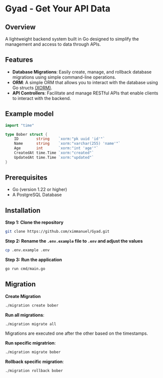 # Gyad - Get Your API Data

## Overview
A lightweight backend system built in Go designed to simplify the management and access to data through APIs.

## Features
- **Database Migrations**: Easily create, manage, and rollback database migrations using simple command-line operations.
- **ORM**: A simple ORM that allows you to interact with the database using Go structs [(XORM)](https://xorm.io/).
- **API Controllers**: Facilitate and manage RESTful APIs that enable clients to interact with the backend.

## Example model
```go
import "time"

type Bober struct {
	ID        string    `xorm:"pk uuid 'id'"`
	Name      string    `xorm:"varchar(255) 'name'"`
	Age       int       `xorm:"int 'age'"`
	CreatedAt time.Time `xorm:"created"`
	UpdatedAt time.Time `xorm:"updated"`
}
```

## Prerequisites
- Go (version 1.22 or higher)
- A PostgreSQL Database

## Installation
**Step 1: Clone the repository**
```bash
git clone https://github.com/ximmanuel/Gyad.git
```

**Step 2: Rename the `.env.example` file to `.env` and adjust the values**
```bash
cp .env.example .env
```

**Step 3: Run the application**
```bash
go run cmd/main.go
```

## Migration

**Create Migration**
```bash
./migration create bober
```

**Run all migrations**:
```bash
./migration migrate all
```
Migrations are executed one after the other based on the timestamps.

**Run specific migratrion**:
```bash
./migration migrate bober
```

**Rollback specific migration**:
```bash
./migration rollback bober
```
